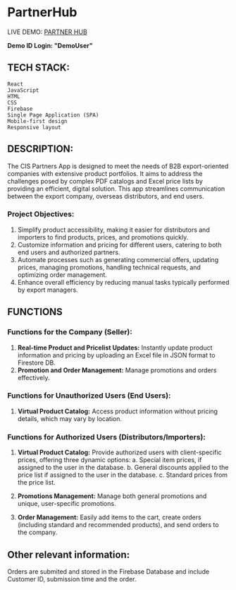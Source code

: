 # PartnerHub 

LIVE DEMO: [PARTNER HUB](https://partner-hub.netlify.app/)

**Demo ID Login: "DemoUser"**

## **TECH STACK:**

    React
    JavaScript
    HTML
    CSS
    Firebase
    Single Page Application (SPA)
    Mobile-first design
    Responsive layout

## **DESCRIPTION:**

The CIS Partners App is designed to meet the needs of B2B export-oriented companies with extensive product portfolios. It aims to address the challenges posed by complex PDF catalogs and Excel price lists by providing an efficient, digital solution. This app streamlines communication between the export company, overseas distributors, and end users. 

### **Project Objectives:**

1. Simplify product accessibility, making it easier for distributors and importers to find products, prices, and promotions quickly.
2. Customize information and pricing for different users, catering to both end users and authorized partners.
3. Automate processes such as generating commercial offers, updating prices, managing promotions, handling technical requests, and optimizing order management.
4. Enhance overall efficiency by reducing manual tasks typically performed by export managers.

## **FUNCTIONS**

### **Functions for the Company (Seller):**

1. **Real-time Product and Pricelist Updates:** Instantly update product information and pricing by uploading an Excel file in JSON format to Firestore DB.
2. **Promotion and Order Management:** Manage promotions and orders effectively.

### **Functions for Unauthorized Users (End Users):**

1. **Virtual Product Catalog:** Access product information without pricing details, which may vary by location.

### **Functions for Authorized Users (Distributors/Importers):**

1. **Virtual Product Catalog:** Provide authorized users with client-specific prices, offering three dynamic options:
    a. Special item prices, if assigned to the user in the database.
    b. General discounts applied to the price list if assigned to the user in the database.
    c. Standard prices from the price list.

2. **Promotions Management:** Manage both general promotions and unique, user-specific promotions.

3. **Order Management:** Easily add items to the cart, create orders (including standard and recommended products), and send orders to the company.

## **Other relevant information:**

Orders are submited and stored in the Firebase Database and include Customer ID, submission time and the order.  
